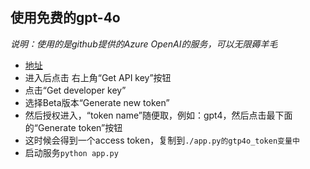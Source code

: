 ## 使用免费的gpt-4o
*说明：使用的是github提供的Azure OpenAI的服务，可以无限薅羊毛*
- [地址](https://github.com/812781385/ollama-webUI.git)
- 进入后点击 右上角“Get API key”按钮
- 点击“Get developer key”
- 选择Beta版本“Generate new token”
- 然后授权进入，“token name”随便取，例如：gpt4，然后点击最下面的“Generate token”按钮
- 这时候会得到一个access token，复制到`./app.py的gtp4o_token变量中`
- 启动服务`python app.py`
